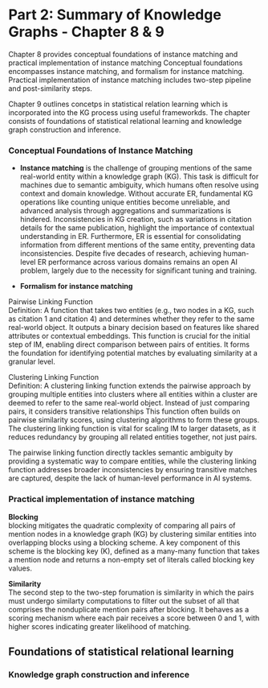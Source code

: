 # Part 2: Summary of Knowledge Graphs - Chapter 8 & 9

Chapter 8 provides conceptual foundations of instance matching and practical implementation of instance matching
Conceptual foundations encompasses instance matching, and formalism for instance matching. Practical implementation of instance matching includes two-step pipeline and post-similarity steps.

Chapter 9 outlines concetps in statistical relation learning which is incorporated into the KG process using useful frameworkds. The chapter consists of foundations of statistical relational learning and knowledge graph construction and inference.


### Conceptual Foundations of Instance Matching

- **Instance matching** is the challenge of grouping mentions of the same real-world entity within a knowledge graph (KG). This task is difficult for machines due to semantic ambiguity, which humans often resolve using context and domain knowledge. Without accurate ER, fundamental KG operations like counting unique entities become unreliable, and advanced analysis through aggregations and summarizations is hindered. Inconsistencies in KG creation, such as variations in citation details for the same publication, highlight the importance of contextual understanding in ER. Furthermore, ER is essential for consolidating information from different mentions of the same entity, preventing data inconsistencies. Despite five decades of research, achieving human-level ER performance across various domains remains an open AI problem, largely due to the necessity for significant tuning and training.


- **Formalism for instance matching**

Pairwise Linking Function<br>
Definition: A function that takes two entities (e.g., two nodes in a KG, such as citation 1 and citation 4) and determines whether they refer to the same real-world object. It outputs a binary decision based on features like shared attributes  or contextual embeddings. This function is crucial for the initial step of IM, enabling direct comparison between pairs of entities. It forms the foundation for identifying potential matches by evaluating similarity at a granular level. 

Clustering Linking Function<br>
Definition: A clustering linking function extends the pairwise approach by grouping multiple entities into clusters where all entities within a cluster are deemed to refer to the same real-world object. Instead of just comparing pairs, it considers transitive relationships This function often builds on pairwise similarity scores, using clustering algorithms to form these groups. The clustering linking function is vital for scaling IM to larger datasets, as it reduces redundancy by grouping all related entities together, not just pairs. 

The pairwise linking function directly tackles semantic ambiguity by providing a systematic way to compare entities, while the clustering linking function addresses broader inconsistencies by ensuring transitive matches are captured, despite the lack of human-level performance in AI systems.

### Practical implementation of instance matching

**Blocking**<br>
blocking mitigates the quadratic complexity of comparing all pairs of mention nodes in a knowledge graph (KG) by clustering similar entities into overlapping blocks using a blocking scheme. A key component of this scheme is the blocking key (K), defined as a many-many function that takes a mention node and returns a non-empty set of literals called blocking key values.

**Similarity**<br>
The second step to the two-step forumation is similarity in which the pairs must undergo similarty computations to filter out the subset of all that comprises the nonduplicate mention pairs after blocking. It behaves as a scoring mechanism where each pair receives a score between 0 and 1, with higher scores indicating greater likelihood of matching.

## Foundations of statistical relational learning 




### Knowledge graph construction and inference